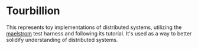 # Tourbillion

This represents toy implementations of distributed systems, utilizing the
[maelstrom](https://github.com/jepsen-io/maelstrom) test harness and following
its tutorial. It's used as a way to better solidify understanding of distributed
systems.
